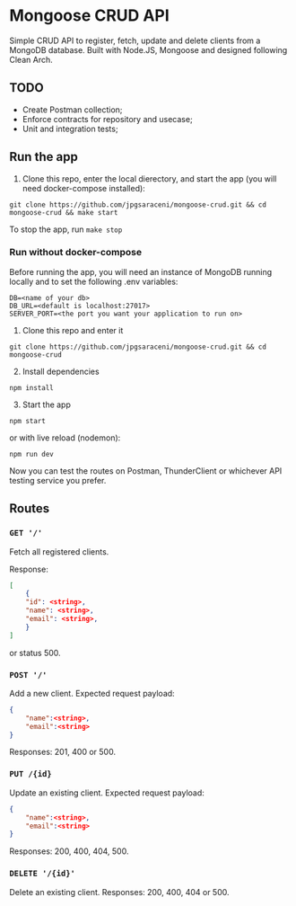 # Mongoose CRUD API

Simple CRUD API to register, fetch, update and delete clients from a MongoDB database. Built with Node.JS, Mongoose and designed following Clean Arch.

## TODO

* Create Postman collection;
* Enforce contracts for repository and usecase;
* Unit and integration tests;

## Run the app

1. Clone this repo, enter the local dierectory, and start the app (you will need docker-compose installed):

```shell
git clone https://github.com/jpgsaraceni/mongoose-crud.git && cd mongoose-crud && make start
```

To stop the app, run `make stop`

### Run without docker-compose

Before running the app, you will need an instance of MongoDB running locally and to set the following .env variables:

```env
DB=<name of your db>
DB_URL=<default is localhost:27017>
SERVER_PORT=<the port you want your application to run on>
```

1. Clone this repo and enter it

```shell
git clone https://github.com/jpgsaraceni/mongoose-crud.git && cd mongoose-crud
```

2. Install dependencies

```shell
npm install
```

3. Start the app

```shell
npm start
```

or with live reload (nodemon):

```shell
npm run dev
```

Now you can test the routes on Postman, ThunderClient or whichever API testing service you prefer.

## Routes

### `GET '/'`

Fetch all registered clients.

Response:

```json
[
    {
    "id": <string>,
    "name": <string>,
    "email": <string>,
    }
]
```

or status 500.

### `POST '/'`

Add a new client. Expected request payload:

```json
{
    "name":<string>,
    "email":<string>
}
```

Responses: 201, 400 or 500.

### `PUT /{id}`

Update an existing client. Expected request payload:

```json
{
    "name":<string>,
    "email":<string>
}
```

Responses: 200, 400, 404, 500.

### `DELETE '/{id}'`

Delete an existing client. Responses: 200, 400, 404 or 500.
